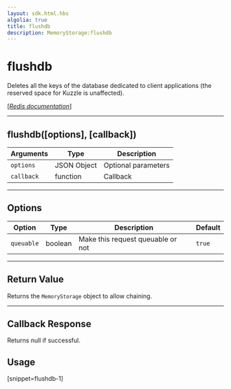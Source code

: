 ```yaml
---
layout: sdk.html.hbs
algolia: true
title: flushdb
description: MemoryStorage:flushdb
---
```

  

# flushdb
Deletes all the keys of the database dedicated to client applications (the reserved space for Kuzzle is unaffected).

[[_Redis documentation_]](https://redis.io/commands/flushdb)

---

## flushdb([options], [callback])

| Arguments | Type | Description |
|---------------|---------|----------------------------------------|
| `options` | JSON Object | Optional parameters |
| `callback` | function | Callback |

---

## Options

| Option | Type | Description | Default |
|---------------|---------|----------------------------------------|---------|
| `queuable` | boolean | Make this request queuable or not  | ``true`` |

---

## Return Value

Returns the `MemoryStorage` object to allow chaining.

---

## Callback Response

Returns null if successful.

## Usage

[snippet=flushdb-1]
